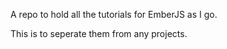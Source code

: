A repo to hold all the tutorials for EmberJS as I go.

This is to seperate them from any projects. 
